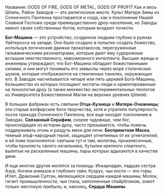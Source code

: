 Название: GODS OF FIRE, GODS OF METAL, GODS OF PROFIT
Как и весь Шпиль, Район Заводов — это религиозное место. Культ Матери Зимы из Солнечного Пантеона простирается и сюда, как и поклонение Нашей Славной Госпоже среди преимущественно дроу-населения, но Заводы имеют своих собственных богов, которым воздают почести.

**Бог-Машина** — это устройство, созданное людьми глубоко в руинах Уайткросса на западе. Оно было создано в попытке создать божество, используя логические движки прокатакосов, перегруженные гальваническими резонаторами, которые дают ему судорожные вспышки неестественного, невозможного интеллекта. Высшие жрецы и инженеры утверждают, что Бог-Машина обладает божественными силами, и они могут понимать его замыслы через море статических шумов, которые отображаются на стеклянных панелях, окружающих его. В Заводах насчитывается четыре или пять церквей Бога-Машины, большинство из которых посещают экспаты-люди и ориентированные на технологии дроу (а также множество экспериментальных теологов из Университета Божественной Магии на верхних уровнях Шпиля).

В больших фабриках есть святыни **Отца-Кузнеца** и **Матери-Очажницы**; эти старые аэлфирские боги творчества, хотя и утратили популярность после прихода Солнечного Пантеона, все еще находят поклонение в Заводах. **Связанный Серафим**, скорее чудовище, чем бог, происходящее из истории дроу, часто призывается, чтобы помочь поддерживать огонь и раздуть мехи для печи. **Бесприютная Маска**, темный эльф-народный герой, защищает угнетенных от их угнетателей, и ей тоже поклоняются: святыни тут и там, молитвы, произнесенные, чтобы проклясть своего начальника, бутылки крепкого спиртного, вылитые на раскаленные машины, пары которых вдыхаются в качестве дани.

И еще многие другие молятся за помощь: Инкарнадин, падшая сестра Азур, богини алмазов и глубоких тайн; Кузрух, чьи кости — это горы; И’лет, Драконий Султан, являющийся сердцем каждой машины; Молок, гигант промышленности, чьи глаза, наполненные спайрблэком, знают только жестокую прибыль; и, наконец, **Сердце Машины**.